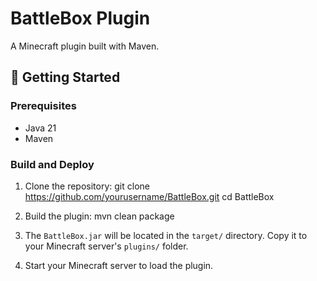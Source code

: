# BattleBox Plugin

A Minecraft plugin built with Maven.

## 🚀 Getting Started

### Prerequisites

- Java 21
- Maven

### Build and Deploy

1. Clone the repository:
   git clone https://github.com/yourusername/BattleBox.git
   cd BattleBox

2. Build the plugin:
   mvn clean package

3. The `BattleBox.jar` will be located in the `target/` directory. Copy it to your Minecraft server's `plugins/` folder.

4. Start your Minecraft server to load the plugin.

